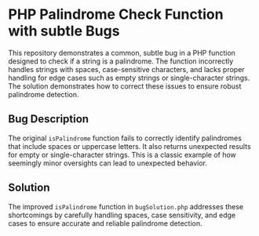 # PHP Palindrome Check Function with subtle Bugs

This repository demonstrates a common, subtle bug in a PHP function designed to check if a string is a palindrome. The function incorrectly handles strings with spaces, case-sensitive characters, and lacks proper handling for edge cases such as empty strings or single-character strings.  The solution demonstrates how to correct these issues to ensure robust palindrome detection.

## Bug Description
The original `isPalindrome` function fails to correctly identify palindromes that include spaces or uppercase letters.  It also returns unexpected results for empty or single-character strings. This is a classic example of how seemingly minor oversights can lead to unexpected behavior.

## Solution
The improved `isPalindrome` function in `bugSolution.php` addresses these shortcomings by carefully handling spaces, case sensitivity, and edge cases to ensure accurate and reliable palindrome detection.